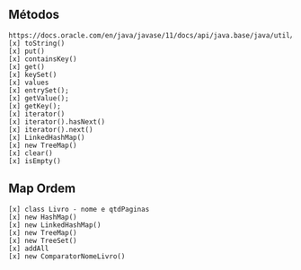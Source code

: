 ## Métodos

    https://docs.oracle.com/en/java/javase/11/docs/api/java.base/java/util/Map.html
    [x] toString()
    [x] put()
    [x] containsKey()
    [x] get()
    [x] keySet()
    [x] values
    [x] entrySet();
    [x] getValue();
    [x] getKey();
    [x] iterator()
    [x] iterator().hasNext()
    [x] iterator().next()
    [x] LinkedHashMap()
    [x] new TreeMap()
    [x] clear()
    [x] isEmpty()

## Map Ordem

    [x] class Livro - nome e qtdPaginas
    [x] new HashMap()
    [x] new LinkedHashMap()
    [x] new TreeMap()
    [x] new TreeSet()
    [x] addAll
    [x] new ComparatorNomeLivro()